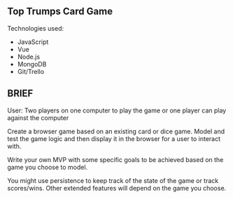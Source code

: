 Top Trumps Card Game
- 

Technologies used: 
  - JavaScript
  - Vue
  - Node.js
  - MongoDB
  - Git/Trello


BRIEF
--
User: Two players on one computer to play the game or one player can play against the computer

Create a browser game based on an existing card or dice game. Model and test the game logic and then display it in the browser for a user to interact with.

Write your own MVP with some specific goals to be achieved based on the game you choose to model.

You might use persistence to keep track of the state of the game or track scores/wins. Other extended features will depend on the game you choose.
